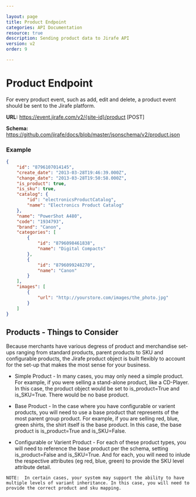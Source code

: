 ```yaml
---

layout: page
title: Product Endpoint
categories: API Documentation
resource: true
description: Sending product data to Jirafe API
version: v2
order: 9

---
```


# Product Endpoint

For every product event, such as add, edit and delete, a product event should be sent to the Jirafe platform.

**URL:** https://event.jirafe.com/v2/{site-id}/product [POST]

**Schema:** https://github.com/jirafe/docs/blob/master/jsonschema/v2/product.json

### Example

```json
{
    "id": "8796107014145",
    "create_date": "2013-03-28T19:46:39.000Z",
    "change_date": "2013-03-28T19:50:58.000Z",
    "is_product": true,
    "is_sku": true,
    "catalog": {
        "id": "electronicsProductCatalog",
        "name": "Electronics Product Catalog"
    },
    "name": "PowerShot A480",
    "code": "1934793",
    "brand": "Canon",
    "categories": [
        {
            "id": "8796098461838",
            "name": "Digital Compacts"
        },
        {
            "id": "8796099248270",
            "name": "Canon"
        }
    ],
    "images": [
        {
            "url": "http://yourstore.com/images/the_photo.jpg"
        }
    ]
}
```

## Products - Things to Consider

Because merchants have various degress of product and merchandise set-ups ranging from standard products, parent products to SKU and configurable products, the Jirafe product object is built flexibly to account for the set-up that makes the most sense for your business.

* Simple Product - In many cases, you may only need a simple product.  For example, if you were selling a stand-alone product, like a CD-Player.  In this case, the product object would be set to is_product=True and is_SKU=True.  There would be no base product.

* Base Product - In the case where you have configurable or varient products, you will need to use a base product that represents of the most parent group product.  For example, if you are selling red, blue, green shirts, the shirt itself is the base product.  In this case, the base product is is_product=True and is_SKU=False.

* Configurable or Varient Product - For each of these product types, you will need to reference the base product per the schema, setting is_product=False and is_SKU=True.  And for each, you will need to inlude the respective attributes (eg red, blue, green) to provide the SKU level attribute detail.

```
NOTE:  In certain cases, your system may support the ability to have multiple levels of variant inheritance. In this case, you will need to provide the correct product and sku mapping.
```